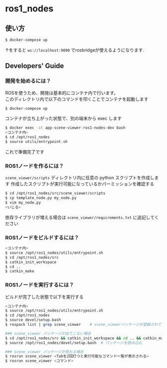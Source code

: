 # ros1_nodes

## 使い方
```bash
$ docker-compose up
```

↑をすると `ws://localhost:9090` でrosbridgeが使えるようになります.  

## Developers' Guide
### 開発を始めるには？
ROSを使うため、開発は基本的にコンテナ内で行います。  
このディレクトリ内で以下のコマンドを叩くことでコンテナを起動します
```bash
$ docker-compose up

```

コンテナが立ち上がった状態で、別の端末から exec します
```bash
$ docker exec -it app-scene-viewer-ros1-nodes-dev bash
<コンテナ内>
$ cd /opt/ros1_nodes
$ source utils/entrypoint.sh
```

これで準備完了です

### ROS1ノードを作るには？
`scene_viewer/scripts` ディレクトリ内に任意の python スクリプトを作成します
作成したスクリプトが実行可能になっているかパーミッションを確認する
```bash
$ cd /opt/ros1_nodes/src/scene_viewer/scripts
$ cp template_node.py my_node.py
$ vim my_node.py
<いじる>
```

依存ライブラリが増える場合は `scene_viewer/requirements.txt` に追記してください


### ROS1ノードをビルドするには？
```bash
<コンテナ内>
$ source /opt/ros1_nodes/utils/entrypoint.sh
$ cd /opt/ros1_nodes/src
$ catkin_init_workspace
$ cd ..
$ catkin_make
```

### ROS1ノードを実行するには？
ビルドが完了した状態で以下を実行する
```bash
<コンテナ内>
$ source /opt/ros1_nodes/utils/entrypoint.sh
$ cd /opt/ros1_nodes
$ source devel/setup.bash
$ rospack list | grep scene_viewer    # scene_viewerパッケージが登録されていることを確認

### scene_viewer パッケージが出てこない場合
$ cd /opt/ros1_nodes/src && catkin_init_workspace && cd .. && catkin_make         # パッケージをビルドしてインストール
$ source /opt/ros1_nodes/devel/setup.bash  # パッケージを読み込む

### scene_viewer パッケージが見れる場合
$ rosrun scene_viewer <Tabを2回打つと実行可能なコマンド一覧が表示される>
$ rosrun scene_viewer <コマンド>
```
